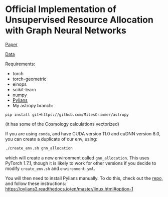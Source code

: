 # Official Implementation of Unsupervised Resource Allocation with Graph Neural Networks

[Paper](https://arxiv.org/abs/2106.09761)

[Data](https://app.globus.org/file-manager?origin_id=75a68b36-a6c0-11eb-92d8-6b08dd67ff48&origin_path=%2F)

Requirements:

- torch
- torch-geometric
- einops
- scikit-learn
- numpy
- [Pylians](https://github.com/franciscovillaescusa/Pylians3)
- My astropy branch:
```
pip install git+https://github.com/MilesCranmer/astropy
```
(it has some of the Cosmology calculations vectorized)

If you are using `conda`, and have CUDA version 11.0 and cuDNN version 8.0, you can create a duplicate of our env, using:
```bash
./create_env.sh gnn_allocation
```
which will create a new environment called `gnn_allocation`. This uses PyTorch 1.7.1, though it is likely to work for other versions if you decide to modify `create_env.sh` and `environment.yml`.

You will then need to install Pylians manually. To do this, check out the
[repo](https://github.com/franciscovillaescusa/Pylians3),
and follow these instructions: https://pylians3.readthedocs.io/en/master/linux.html#option-1
